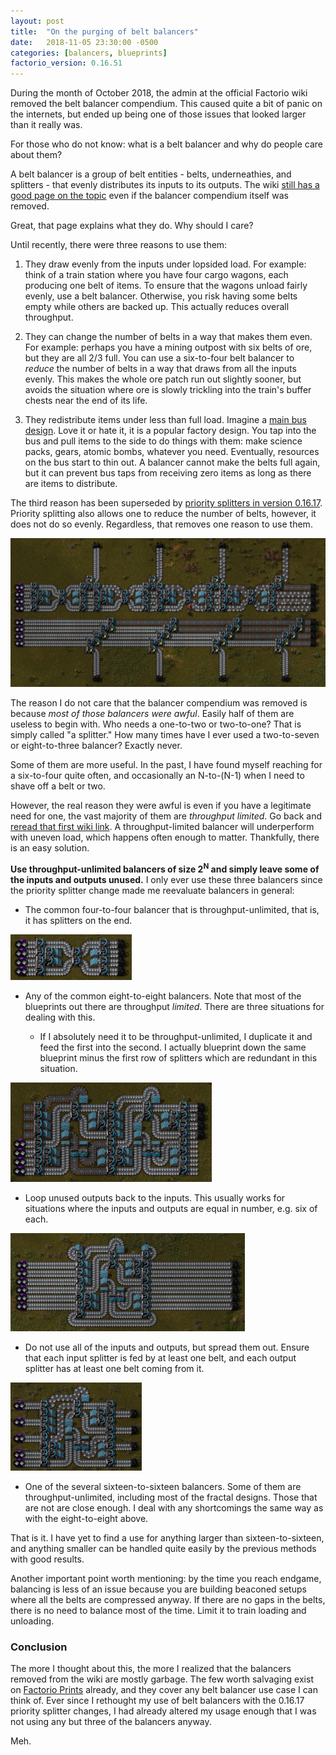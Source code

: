 ```yaml
---
layout: post
title:  "On the purging of belt balancers"
date:   2018-11-05 23:30:00 -0500
categories: [balancers, blueprints]
factorio_version: 0.16.51
---
```


During the month of October 2018, the admin at the official Factorio wiki removed the belt balancer compendium. This caused quite a bit of panic on the internets, but ended up being one of those issues that looked larger than it really was.

For those who do not know: what is a belt balancer and why do people care about them?

A belt balancer is a group of belt entities - belts, underneathies, and splitters - that evenly distributes its inputs to its outputs. The wiki [still has a good page on the topic][1] even if the balancer compendium itself was removed.

Great, that page explains what they do. Why should I care?

Until recently, there were three reasons to use them:

1. They draw evenly from the inputs under lopsided load. For example: think of a train station where you have four cargo wagons, each producing one belt of items. To ensure that the wagons unload fairly evenly, use a belt balancer. Otherwise, you risk having some belts empty while others are backed up. This actually reduces overall throughput.

1. They can change the number of belts in a way that makes them even. For example: perhaps you have a mining outpost with six belts of ore, but they are all 2/3 full. You can use a six-to-four belt balancer to _reduce_ the number of belts in a way that draws from all the inputs evenly. This makes the whole ore patch run out slightly sooner, but avoids the situation where ore is slowly trickling into the train's buffer chests near the end of its life.

1. They redistribute items under less than full load. Imagine a [main bus design](https://wiki.factorio.com/Tutorial:Main_bus). Love it or hate it, it is a popular factory design. You tap into the bus and pull items to the side to do things with them: make science packs, gears, atomic bombs, whatever you need. Eventually, resources on the bus start to thin out. A balancer cannot make the belts full again, but it can prevent bus taps from receiving zero items as long as there are items to distribute.

The third reason has been superseded by [priority splitters in version 0.16.17][2]. Priority splitting also allows one to reduce the number of belts, however, it does not do so evenly. Regardless, that removes one reason to use them.

<img src="/assets/belt-taps-compared.png" alt="comparison of belt balancers and priority splitters on a main bus" class="center"/>

The reason I do not care that the balancer compendium was removed is because _most of those balancers were awful_. Easily half of them are useless to begin with. Who needs a one-to-two or two-to-one? That is simply called "a splitter." How many times have I ever used a two-to-seven or eight-to-three balancer? Exactly never.

Some of them are more useful. In the past, I have found myself reaching for a six-to-four quite often, and occasionally an N-to-(N-1) when I need to shave off a belt or two.

However, the real reason they were awful is even if you have a legitimate need for one, the vast majority of them are _throughput limited_. Go back and [reread that first wiki link][1]. A throughput-limited balancer will underperform with uneven load, which happens often enough to matter. Thankfully, there is an easy solution.

**Use throughput-unlimited balancers of size 2<sup>N</sup> and simply leave some of the inputs and outputs unused.** I only ever use these three balancers since the priority splitter change made me reevaluate balancers in general:

* The common four-to-four balancer that is throughput-unlimited, that is, it has splitters on the end.

<img src="/assets/balancer-4-4.png" alt="four-to-four belt balancer" class="center"/>

* Any of the common eight-to-eight balancers. Note that most of the blueprints out there are throughput _limited_. There are three situations for dealing with this.

  * If I absolutely need it to be throughput-unlimited, I duplicate it and feed the first into the second. I actually blueprint down the same blueprint minus the first row of splitters which are redundant in this situation.

<img src="/assets/balancer-8-8-doubled.png" alt="eight-to-eight belt balancer" class="center"/>

  * Loop unused outputs back to the inputs. This usually works for situations where the inputs and outputs are equal in number, e.g. six of each.

<img src="/assets/balancer-8-8-loopback.png" alt="eight-to-eight belt balancer" class="center"/>

  * Do not use all of the inputs and outputs, but spread them out. Ensure that each input splitter is fed by at least one belt, and each output splitter has at least one belt coming from it.

<img src="/assets/balancer-8-8-spread.png" alt="eight-to-eight belt balancer" class="center"/>

* One of the several sixteen-to-sixteen balancers. Some of them are throughput-unlimited, including most of the fractal designs. Those that are not are close enough. I deal with any shortcomings the same way as with the eight-to-eight above.

That is it. I have yet to find a use for anything larger than sixteen-to-sixteen, and anything smaller can be handled quite easily by the previous methods with good results.

Another important point worth mentioning: by the time you reach endgame, balancing is less of an issue because you are building beaconed setups where all the belts are compressed anyway. If there are no gaps in the belts, there is no need to balance most of the time. Limit it to train loading and unloading.

### Conclusion

The more I thought about this, the more I realized that the balancers removed from the wiki are mostly garbage. The few worth salvaging exist on [Factorio Prints][3] already, and they cover any belt balancer use case I can think of. Ever since I rethought my use of belt balancers with the 0.16.17 priority splitter changes, I had already altered my usage enough that I was not using any but three of the balancers anyway.

Meh.

[1]: https://wiki.factorio.com/Balancer_mechanics
[2]: https://wiki.factorio.com/Version_history/0.16.0#0.16.17
[3]: https://www.factorioprints.com/
